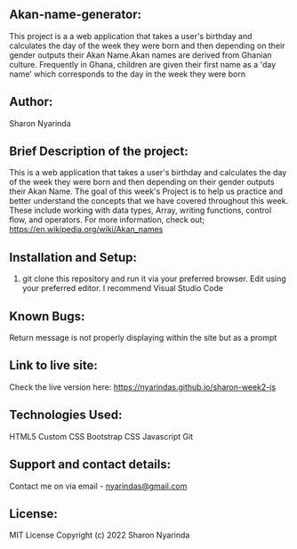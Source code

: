 ## Akan-name-generator:
This project is a a web application that takes a user's birthday and calculates the day of the week they were born and then depending on their gender outputs their Akan Name.Akan names are derived from Ghanian culture. Frequently in Ghana, children are given their first name as a 'day name' which corresponds to the day in the week they were born

## Author:
Sharon Nyarinda 

## Brief Description of the project:
This is a web application that takes a user's birthday and calculates the day of the week they were born and then depending on their gender outputs their Akan Name. The goal of this week's Project is to help us practice and better understand the concepts that we have covered throughout this week. These include working with data types, Array, writing functions, control flow, and operators. For more information, check out;  https://en.wikipedia.org/wiki/Akan_names

## Installation and Setup:
1. git clone this repository and run it via your preferred browser. 
Edit using your preferred editor. I recommend Visual Studio Code


## Known Bugs:
Return message is not properly displaying within the site but as a prompt

## Link to live site:
Check the live version here: https://nyarindas.github.io/sharon-week2-js

## Technologies Used:
HTML5
Custom CSS
Bootstrap CSS
Javascript
Git

## Support and contact details:
Contact me on via email - nyarindas@gmail.com

## License:
MIT License
Copyright (c) 2022 Sharon Nyarinda
